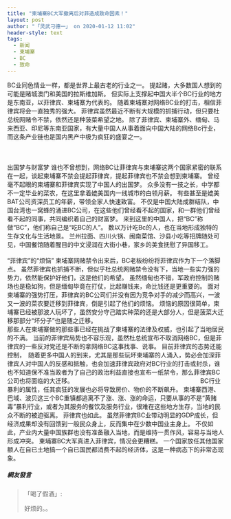 ```yaml
---
title: "柬埔寨BC大军撤离后对菲造成致命因素！"
layout: post
author: "「灵武刁德一」 on 2020-01-12 11:02"
header-style: text
tags:
  - 新闻
  - 柬埔寨
  - BC
  - 致命
---
```


BC业同色情业一样，都是世界上最古老的行业之一。
提起赌，大多数国人想到的可能是赌城澳门和美国的拉斯维加斯。
但实际上支撑起中国大半个BC行业的地方是东南亚，以菲律宾、柬埔寨为代表的。
随着柬埔寨对网络BC业的打击，相信菲律宾将会一直独秀的强大。
菲律宾虽然最近不断有大规模的抓捕行动，但只要杜总统网赌令不禁，依然还是种菠菜希望之地。
除了菲律宾、柬埔寨外、缅甸、马来西亚、印尼等东南亚国家，有大量中国人从事着面向中国大陆的网络Bc行业，而这条产业链也是国内黑产中极为疯狂的盛宴之一。
&nbsp; &nbsp; &nbsp; &nbsp; &nbsp; &nbsp; &nbsp; &nbsp; &nbsp; &nbsp; &nbsp; &nbsp; &nbsp; &nbsp; &nbsp; &nbsp; &nbsp; &nbsp; &nbsp; &nbsp; &nbsp; &nbsp; &nbsp; &nbsp; &nbsp; &nbsp; &nbsp; &nbsp; &nbsp; &nbsp; &nbsp; &nbsp; &nbsp; &nbsp; &nbsp; &nbsp; &nbsp; &nbsp; &nbsp; &nbsp; &nbsp;&nbsp;
&nbsp; &nbsp; &nbsp; &nbsp; &nbsp; &nbsp; &nbsp; &nbsp; &nbsp; &nbsp; &nbsp; &nbsp; &nbsp; &nbsp; &nbsp; &nbsp; &nbsp; &nbsp; &nbsp; &nbsp; &nbsp; &nbsp; &nbsp; &nbsp; &nbsp; &nbsp; &nbsp; &nbsp; &nbsp; &nbsp; &nbsp; &nbsp; &nbsp; &nbsp; &nbsp; &nbsp; &nbsp; &nbsp; &nbsp; &nbsp; &nbsp; &nbsp; &nbsp; &nbsp; &nbsp; &nbsp; &nbsp; &nbsp; &nbsp; &nbsp;
<br>
<br>
出国梦与财富梦
谁也不曾想到，网络BC让菲律宾与柬埔寨这两个国家紧密的联系在一起，谈起柬埔寨不禁会提起菲律宾，提起菲律宾也不禁会想到柬埔寨。
曾经毫不起眼的柬埔寨和菲律宾实现了中国人的出国梦。
众多没有一技之长，中学都不一定毕业的菜农，在这里拿着媲美国内一线城市的白领月薪。
有些甚至是媲美BAT公司资深员工的年薪，带领全家人快速致富。
不仅是中国大陆成群结队，中国台湾也一窝蜂的涌进BC公司，在这些他们曾经看不起的国家，和一群他们曾经看不起的同事，共同编织着自己的财富梦。
来到这里的中国人，把“BC”称做“BC”，他们称自己是“吃BC的人”。
数以万计吃Bc的人，也在当地形成独特的生存文化与生活地景。
兰州拉面、四川火锅、闽南菜馆、沙县小吃等招牌随处可见，中国餐馆随着醒目的中文浸润在大街小巷，家乡的美食抚慰了异国移工。
&nbsp; &nbsp; &nbsp; &nbsp; &nbsp; &nbsp; &nbsp; &nbsp; &nbsp; &nbsp; &nbsp; &nbsp; &nbsp; &nbsp; &nbsp; &nbsp; &nbsp; &nbsp; &nbsp; &nbsp; &nbsp; &nbsp; &nbsp; &nbsp; &nbsp; &nbsp; &nbsp; &nbsp; &nbsp; &nbsp; &nbsp; &nbsp; &nbsp; &nbsp; &nbsp; &nbsp; &nbsp; &nbsp; &nbsp; &nbsp;
<br>
“菲律宾”的“烦恼”
柬埔寨网赌禁令出来后，BC老板纷纷将菲律宾作为下一个落脚点。
虽然菲律宾也抓捕不断，但似乎杜总统网赌禁令没有下，当地一些实力强的势力，依然能保护好他们，这是他们的希望。
虽然缅甸也不错，军政府控制的赌场也是稳如狗，但是缅甸毕竟在打仗，比起赚钱来，命比钱还是更重要的。
面对柬埔寨的强势打压，菲律宾的BC公司们并没有因为竞争对手的减少而高兴，一波又一波的菜农要迁移到菲律宾，倒是引起了他们的烦恼。
烦恼的原因很简单，柬埔寨已经被那波人玩坏了，虽然安分守己踏实种菜的还是大部分人，但是菠菜大迁移那部分“坏分子”也是随之迁移。
<br>
那些人在柬埔寨做的那些事已经在挑战了柬埔寨的法律及权威，也引起了当地居民的不满。
当前的菲律宾局势也不容乐观，虽然杜总统宣布不取消网络BC，但是菲律宾的一些反对党还是不断的拿网络BC这事找事、说事。
目前菲律宾的态势还能控制，　随着更多中国人的到来，尤其是那些玩坏柬埔寨的人涌入，势必会加深菲律宾人对中国人的反感和抵触，也会加速菲律宾政府对BC行业的打击或封杀，谁也不知道保不准当政者为了自己的政治利益直接也宣布一纸禁令，那么菲律宾BC公司也将面临的大迁移。
&nbsp; &nbsp; &nbsp; &nbsp; &nbsp; &nbsp; &nbsp; &nbsp; &nbsp; &nbsp; &nbsp; &nbsp; &nbsp; &nbsp; &nbsp; &nbsp; &nbsp; &nbsp; &nbsp; &nbsp; &nbsp; &nbsp; &nbsp; &nbsp; &nbsp; &nbsp; &nbsp; &nbsp; &nbsp; &nbsp; &nbsp; &nbsp; &nbsp; &nbsp; &nbsp; &nbsp; &nbsp;
BC行业暴利的属性，任其疯狂的发展也必将导致房价、物价的不断飙升。
柬埔寨西港、巴域、波贝这三个BC重镇都逃离不了涨、涨、涨的命运，只要从事的不是“黄赌毒”暴利行业，或者为其服务的餐饮及服务行业，很难在这些地方生存，当地的民众不断的被迫驱离。
菲律宾也如此。
虽然菲律宾BC业带动明显的GDP成长，但经济成果却没有回馈到一般民众身上，反而集中在少数中国业主身上。
不仅如此，产业内大量中国族群也没有准备融入当地，而是维持一贯作风，容易与当地人形成冲突。
柬埔寨BC大军真进入菲律宾，情况会更糟糕。
一个国家放任其他国家额人在自已土地搞一个自已国民都消费不起的经济体，这是一种病态下的非常态现象。
<input type="hidden" value="菲乐园提供"><br>

##### 網友發言 
> 「喝了假酒」:
> <p>好烦的。。</p>



